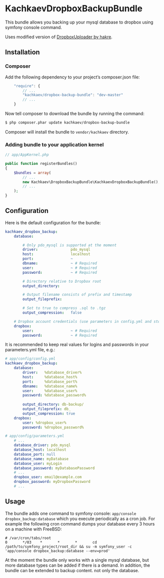 KachkaevDropboxBackupBundle
===========================

This bundle allows you backing up your mysql database to dropbox using symfony console command.

Uses modified version of [DropboxUploader by hakre](https://github.com/hakre/DropboxUploader).

Installation
------------

### Composer

Add the following dependency to your project’s composer.json file:

```js
    "require": {
        // ...
        "kachkaev/dropbox-backup-bundle": "dev-master"
        // ...
    }
```
Now tell composer to download the bundle by running the command:

```bash
$ php composer.phar update kachkaev/dropbox-backup-bundle
```

Composer will install the bundle to `vendor/kachkaev` directory.

### Adding bundle to your application kernel

```php
// app/AppKernel.php

public function registerBundles()
{
    $bundles = array(
        // ...
        new Kachkaev\DropboxBackupBundle\KachkaevDropboxBackupBundle(),
        // ...
    );
}
```

Configuration
-------------

Here is the default configuration for the bundle:

```yml
kachkaev_dropbox_backup:  
    database:             

        # Only pdo_mysql is supported at the moment
        driver:               pdo_mysql 
        host:                 localhost 
        port:                 ~ 
        dbname:               ~ # Required
        user:                 ~ # Required
        password:             ~ # Required

        # Directory relative to Dropbox root
        output_directory:     

        # Output filename consists of prefix and timestamp
        output_fileprefix:    

        # Set to true to compress .sql to .tgz
        output_compression:   false 

    # Dropbox account credentials (use parameters in config.yml and store real values in prameters.yml)
    dropbox:              
        user:                 ~ # Required
        password:             ~ # Required
```

It is recommended to keep real values for logins and passwords in your parameters.yml file, e.g.:

```yml
# app/config/config.yml
kachkaev_dropbox_backup:
    database:
        driver:   %database_driver%
        host:     %database_host%
        port:     %database_port%
        dbname:   %database_name%
        user:     %database_user%
        password: %database_password%
        
        output_directory: db-backup/
        output_fileprefix: db_
        output_compression: true
    dropbox:
        user: %dropbox_user%
        password: %dropbox_password%
```

```yml
# app/config/parameters.yml
	# ...
    database_driver: pdo_mysql
    database_host: localhost
    database_port: null
    database_name: myDatabase
    database_user: myLogin
    database_password: myDatabasePassword
    # ...
    dropbox_user: email@example.com
    dropbox_password: myDropboxPassword
	# ...
```


Usage
-----

The bundle adds one command to symfony console: ``app/console dropbox_backup:database`` which you execute periodically as a cron job.
For example the following cron command dumps your database every 3 hours on a machine with FreeBSD:
```
# /var/cron/tabs/root
0       */03    *       *       *       cd /path/to/symfony_project/root_dir && su -m symfony_user -c 'app/console dropbox_backup:database --env=prod'
```

At the moment the bundle only works with a single mysql database, but more database types can be added if there is a demand. In addition, the bundle can be extended to backup content. not only the database.